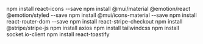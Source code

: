 
npm install react-icons --save
npm install @mui/material @emotion/react @emotion/styled --save
npm install @mui/icons-material --save
npm install react-router-dom --save
npm install react-stripe-checkout
npm install @stripe/stripe-js
npm install axios
npm install tailwindcss
npm install socket.io-client
npm install react-toastify